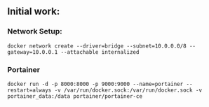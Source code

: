 ## Initial work:

### Network Setup:

```docker network create --driver=bridge --subnet=10.0.0.0/8 --gateway=10.0.0.1 --attachable internalized```

### Portainer
```docker run -d -p 8000:8000 -p 9000:9000 --name=portainer --restart=always -v /var/run/docker.sock:/var/run/docker.sock -v portainer_data:/data portainer/portainer-ce```